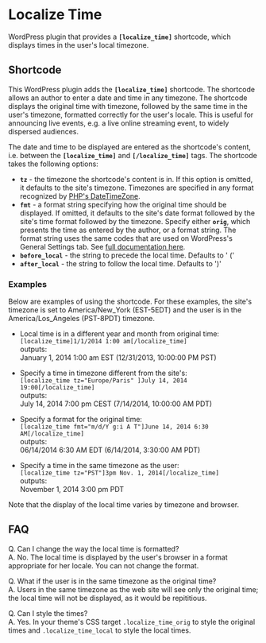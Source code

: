 Localize Time
=============

WordPress plugin that provides a **`[localize_time]`** shortcode, which displays times in
the user's local timezone.

## Shortcode

This WordPress plugin adds the **`[localize_time]`** shortcode. The shortcode allows an author
to enter a date and time in any timezone. The shortcode displays the original time with
timezone, followed by the same time in the user's timezone, formatted correctly for the
user's locale. This is useful for announcing live events, e.g. a live online streaming
event, to widely dispersed audiences.

The date and time to be displayed are entered as the shortcode's content, i.e. between the
**`[localize_time]`** and **`[/localize_time]`** tags. The shortcode takes the following options:

+ **`tz`** - the timezone the shortcode's content is in. If this option is omitted, it defaults
  to the site's timezone. Timezones are specified in any format recognized by
  [PHP's DateTimeZone](http://www.php.net/manual/en/timezones.php).
+ **`fmt`** - a format string specifying how the original time should be displayed. If omitted,
  it defaults to the site's date format followed by the site's time format followed by the
  timezone. Specify either **`orig`**, which presents the time as entered by the
  author, or a format string. The format string uses the same codes that are used on
  WordPress's General Settings tab. See
  [full documentation here](http://codex.wordpress.org/Formatting_Date_and_Time).
+ **`before_local`** - the string to precede the local time. Defaults to ' ('
+ **`after_local`**  - the string to follow  the local time. Defaults to ')'


### Examples

Below are examples of using the shortcode. For these examples, the site's timezone is set to America/New_York (EST-5EDT) and the user is in the America/Los_Angeles (PST-8PDT) timezone.

* Local time is in a different year and month from original time:  
  `[localize_time]1/1/2014 1:00 am[/localize_time]`  
  outputs:  
  January 1, 2014 1:00 am EST (12/31/2013, 10:00:00 PM PST)

* Specify a time in timezone different from the site's:  
  `[localize_time tz="Europe/Paris" ]July 14, 2014 19:00[/localize_time]`  
  outputs:  
  July 14, 2014 7:00 pm CEST (7/14/2014, 10:00:00 AM PDT)

* Specify a format for the original time:  
  `[localize_time fmt="m/d/Y g:i A T"]June 14, 2014 6:30 AM[/localize_time]`  
  outputs:  
  06/14/2014 6:30 AM EDT (6/14/2014, 3:30:00 AM PDT)

* Specify a time in the same timezone as the user:  
  `[localize_time tz="PST"]3pm Nov. 1, 2014[/localize_time]`  
  outputs:  
  November 1, 2014 3:00 pm PDT


Note that the display of the local time varies by timezone and browser.


## FAQ

Q. Can I change the way the local time is formatted?  
A. No. The local time is displayed by the user's browser in a format appropriate for her locale. You can not change the format.

Q. What if the user is in the same timezone as the original time?  
A. Users in the same timezone as the web site will see only the original time; the local time will not be displayed,
as it would be repititious.

Q. Can I style the times?  
A. Yes. In your theme's CSS target `.localize_time_orig` to style the original times and `.localize_time_local` to style the local times.
